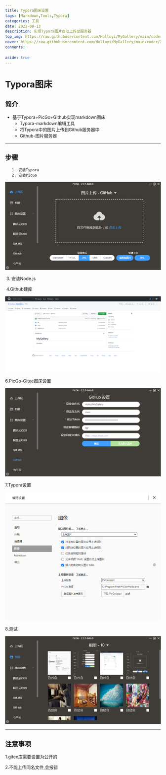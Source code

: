 ```yaml
---
title: Typora图床设置
tags: [Markdown,Tools,Typora]
categories: 工具
date: 2022-09-13
description: 实现Typora图片自动上传至服务器
top_img: https://raw.githubusercontent.com/Holloyi/MyGallery/main/coder/2021021409350012.png
cover: https://raw.githubusercontent.com/Holloyi/MyGallery/main/coder/2021021409350012.png
connents: 

aside: true
--- 
```


# Typora图床

## 简介

+ 基于Typora+PicGo+Github实现markdown图床
  + Typora-markdown编辑工具
  + 将Typora中的图片上传到Github服务器中
  + Github-图片服务器

------

## 步骤

       1. 安装Typora
       2. 安装PicGo

 ![image-20220913153224156](https://raw.githubusercontent.com/Holloyi/MyGallery/main/bg/image-20220913153224156.png)

​    3. 安装Node.js

​    4.Github建库

 ![image-20220913153346461](https://raw.githubusercontent.com/Holloyi/MyGallery/main/bg/image-20220913153346461.png)

6.PicGo-Gitee图床设置

 ![image-20220913153404443](https://raw.githubusercontent.com/Holloyi/MyGallery/main/bg/image-20220913153404443.png)

7.Typora设置

 ![image-20220913153425818](https://raw.githubusercontent.com/Holloyi/MyGallery/main/bg/image-20220913153425818.png)

8.测试

 ![image-20220913153451066](https://raw.githubusercontent.com/Holloyi/MyGallery/main/bg/image-20220913153451066.png)

------

## 注意事项

1.gitee库需要设置为公开的

2.不能上传同名文件,会报错